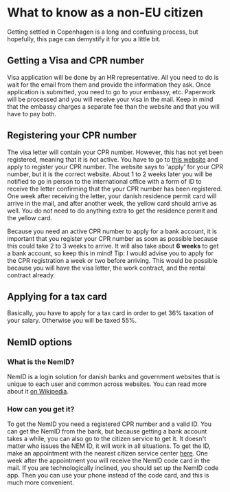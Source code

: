 # What to know as a non-EU citizen
Getting settled in Copenhagen is a long and confusing process, but hopefully, this page can demystify it for you a little bit. 

## Getting a Visa and CPR number
Visa application will be done by an HR representative. All you need to do is wait for the email from them and provide the information they ask. Once application is submitted, you need to go to your embassy, etc. Paperwork will be processed and you will receive your visa in the mail. Keep in mind that the embassy charges a separate fee than the website and that you will have to pay both. 
## Registering your CPR number
The visa letter will contain your CPR number. However, this has not yet been registered, meaning that it is not active. You have to go to [this website](https://ihcph.kk.dk/artikel/apply-your-cpr-number-here) and apply to register your CPR number. The website says to 'apply' for your CPR number, but it is the correct website. About 1 to 2 weeks later you will be notified to go in person to the international office with a form of ID to receive the letter confirming that the your CPR number has been registered. One week after receiving the letter, your danish residence permit card will arrive in the mail, and after another week, the yellow card should arrive as well. You do not need to do anything extra to get the residence permit and the yellow card.

Because you need an active CPR number to apply for a bank account, it is important that you register your CPR number as soon as possible because this could take 2 to 3 weeks to arrive. It will also take about **6 weeks** to get a bank account, so keep this in mind! Tip: I would advise you to apply for the CPR registration a week or two before arriving. This would be possible because you will have the visa letter, the work contract, and the rental contract already.

## Applying for a tax card
Basically, you have to apply for a tax card in order to get 36% taxation of your salary. Otherwise you will be taxed 55%. 
## NemID options
### What is the NemID?
NemID is a login solution for danish banks and government websites that is unique to each user and common across websites. You can read more about it [on Wikipedia](https://en.wikipedia.org/wiki/NemID).

### How can you get it? 
To get the NemID you need a registered CPR number and a valid ID. You can get the NemID from the bank, but because getting a bank account takes a while, you can also go to the citizen service to get it. It doesn't matter who issues the NEM ID, it will work in all situations. 
To get the ID, make an appointment with the nearest citizen service center [here](https://international.kk.dk/nemid). One week after the appointment you will receive the NemID code card in the mail. If you are technologically inclined, you should set up the NemID code app. Then you can use your phone instead of the code card, and this is much more convenient.